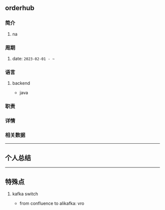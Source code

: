 ## orderhub

### 简介

1. na

### 周期

1. date: `2023-02-01 - ~`

### 语言

1. backend

   - java

### 职责

### 详情

### 相关数据

---

## 个人总结

---

## 特殊点

1. kafka switch

   - from confluence to alikafka: vro
